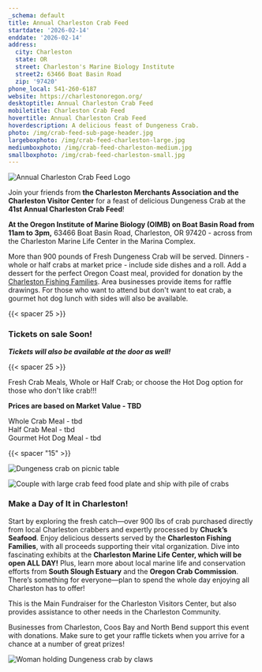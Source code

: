 ```yaml
---
_schema: default
title: Annual Charleston Crab Feed
startdate: '2026-02-14'
enddate: '2026-02-14'
address:
  city: Charleston
  state: OR
  street: Charleston's Marine Biology Institute
  street2: 63466 Boat Basin Road
  zip: '97420'
phone_local: 541-260-6187
website: https://charlestonoregon.org/
desktoptitle: Annual Charleston Crab Feed
mobiletitle: Charleston Crab Feed
hovertitle: Annual Charleston Crab Feed
hoverdescription: A delicious feast of Dungeness Crab.
photo: /img/crab-feed-sub-page-header.jpg
largeboxphoto: /img/crab-feed-charleston-large.jpg
mediumboxphoto: /img/crab-feed-charleston-medium.jpg
smallboxphoto: /img/crab-feed-charleston-small.jpg
---
```

![Annual Charleston Crab Feed Logo](/img/crab-feed-logo-2025.jpg)

Join your friends from **the Charleston Merchants Association and the Charleston Visitor Center** for a feast of delicious Dungeness Crab at the **41st Annual Charleston Crab Feed**!

**At the Oregon Institute of Marine Biology (OIMB) on Boat Basin Road from 11am to 3pm,** 63466 Boat Basin Road, Charleston, OR 97420 - across from the Charleston Marine Life Center in the Marina Complex.

More than 900 pounds of Fresh Dungeness Crab will be served. Dinners - whole or half crabs at market price - include side dishes and a roll. Add a dessert for the perfect Oregon Coast meal, provided for donation by the <a href="https://www.facebook.com/profile.php?id=61565684226356" target="_blank" rel="noopener">Charleston Fishing Families</a>. Area businesses provide items for raffle drawings. For those who want to attend but don't want to eat crab, a gourmet hot dog lunch with sides will also be available.

{{< spacer 25 >}}

### Tickets on sale Soon!

***Tickets will also be available at the door as well!***

{{< spacer 25 >}}

Fresh Crab Meals, Whole or Half Crab; or choose the Hot Dog option for those who don't like crab!!!&nbsp;

**Prices are based on Market Value - TBD**

Whole Crab Meal - tbd<br>Half Crab Meal - tbd<br>Gourmet Hot Dog Meal - tbd

{{< spacer "15" >}}

![Dungeness crab on picnic table](/img/crab-on-table.jpg)

![Couple with large crab feed food plate and ship with pile of crabs](/img/photo-collage-forcrab-feed.jpg)

### Make a Day of It in Charleston!

Start by exploring the fresh catch—over 900 lbs of crab purchased directly from local Charleston crabbers and expertly processed by&nbsp;**Chuck’s Seafood**. Enjoy delicious desserts served by the&nbsp;**Charleston Fishing Families**, with all proceeds supporting their vital organization. Dive into fascinating exhibits at&nbsp;the **Charleston Marine Life Center, which will be open ALL DAY!**&nbsp;Plus, learn more about local marine life and conservation efforts from&nbsp;**South Slough Estuary**&nbsp;and the&nbsp;**Oregon Crab Commission**. There’s something for everyone—plan to spend the whole day enjoying all Charleston has to offer!

This is the Main Fundraiser for the Charleston Visitors Center, but also provides assistance to other needs in the Charleston Community.

Businesses from Charleston, Coos Bay and North Bend support this event with donations. Make sure to get your raffle tickets when you arrive for a chance at a number of great prizes!

![Woman holding Dungeness crab by claws](/img/woman-holding-cooked-crab.jpg)

&nbsp;

&nbsp;